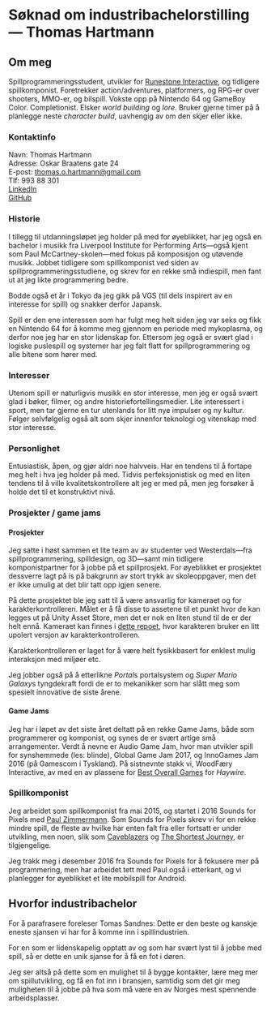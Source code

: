 # Søknad om industribachelorstilling — Thomas Hartmann

## Om meg

Spillprogrammeringsstudent, utvikler for [Runestone Interactive](http://runestone.no), og tidligere spillkomponist. Foretrekker action/adventures, platformers, og RPG-er over shooters, MMO-er, og bilspill. Vokste opp på Nintendo 64 og GameBoy Color. Completionist. Elsker *world building* og *lore*. Bruker gjerne timer på å planlegge neste *character build*, uavhengig av om den skjer eller ikke.

### Kontaktinfo

Navn: Thomas Hartmann\
Adresse: Oskar Braatens gate 24\
E-post: thomas.o.hartmann@gmail.com\
Tlf: 993 88 301\
[LinkedIn](https://www.linkedin.com/in/thomasohartmann/)\
[GitHub](https://github.com/TheHeartmann)

### Historie

I tillegg til utdanningsløpet jeg holder på med for øyeblikket, har jeg også en bachelor i musikk fra Liverpool Institute for Performing Arts—også kjent som Paul McCartney-skolen—med fokus på komposisjon og utøvende musikk. Jobbet tidligere som spillkomponist ved siden av spillprogrammeringsstudiene, og skrev for en rekke små indiespill, men fant ut at jeg likte programmering bedre.

Bodde også et år i Tokyo da jeg gikk på VGS (til dels inspirert av en interesse for spill) og snakker derfor Japansk.

Spill er den ene interessen som har fulgt meg helt siden jeg var seks og fikk en Nintendo 64 for å komme meg gjennom en periode med mykoplasma, og derfor noe jeg har en stor lidenskap for. Ettersom jeg også er svært glad i logiske puslespill og systemer har jeg falt flatt for spillprogrammering og alle bitene som hører med.

### Interesser

Utenom spill er naturligvis musikk en stor interesse, men jeg er også svært glad i bøker, filmer, og andre historiefortellingsmedier. Lite interessert i sport, men tar gjerne en tur utenlands for litt nye impulser og ny kultur. Følger selvfølgelig også alt som skjer innenfor teknologi og vitenskap med stor interesse.

### Personlighet

Entusiastisk, åpen, og gjør aldri noe halvveis. Har en tendens til å fortape meg helt i hva jeg holder på med. Tidvis perfeksjonistisk og med en liten tendens til å ville kvalitetskontrollere alt jeg er med på, men jeg forsøker å holde det til et konstruktivt nivå.

### Prosjekter / game jams

#### Prosjekter

Jeg satte i høst sammen et lite team av av studenter ved Westerdals—fra spillprogrammering, spilldesign, og 3D—samt min tidligere komponistpartner for å jobbe på et spillprosjekt. For øyeblikket er prosjektet dessverre lagt på is på bakgrunn av stort trykk av skoleoppgaver, men det er ikke umulig at det blir tatt opp igjen senere.

På dette prosjektet ble jeg satt til å være ansvarlig for kameraet og for karakterkontrolleren. Målet er å få disse to assetene til et punkt hvor de kan legges ut på Unity Asset Store, men det er nok en liten stund til de er der helt ennå. Kameraet kan finnes i [dette repoet](http://github.com/theheartmann/), hvor karakteren bruker en litt upolert versjon av karakterkontrolleren.

Karakterkontrolleren er laget for å være helt fysikkbasert for enklest mulig interaksjon med miljøer etc.

Jeg jobber også på å etterlikne *Portal*s portalsystem og *Super Mario Galaxy*s tyngdekraft fordi de er to mekanikker som har slått meg som spesielt innovative de siste årene.

#### Game Jams

Jeg har i løpet av det siste året deltatt på en rekke Game Jams, både som programmerer og komponist, og synes de er svært artige små arrangementer. Verdt å nevne er Audio Game Jam, hvor man utvikler spill for synshemmede (les: blinde), Global Game Jam 2017, og InnoGames Jam 2016 (på Gamescom i Tyskland). På sistnevnte stakk vi, WoodFæry Interactive, av med en av plassene for [Best Overall Games](https://press.innogames.com/innogames-gamescom-game-jam-births-39-impressive-projects) for *Haywire*.

### Spillkomponist

Jeg arbeidet som spillkomponist fra mai 2015, og startet i 2016 Sounds for Pixels med [Paul Zimmermann](www.paul-zimmermann.com/). Som Sounds for Pixels skrev vi for en rekke mindre spill, de fleste av hvilke har enten falt fra eller fortsatt er under utvikling, men noen, slik som [Caveblazers](http://store.steampowered.com/app/452060/Caveblazers/) og [The Shortest Journey](http://gamejolt.com/games/the-shortest-journey/149463), er tilgjengelige.

Jeg trakk meg i desember 2016 fra Sounds for Pixels for å fokusere mer på programmering, men har arbeidet tett med Paul også i etterkant, og vi planlegger for øyeblikket et lite mobilspill for Android.


## Hvorfor industribachelor

For å parafrasere foreleser Tomas Sandnes: Dette er den beste og kanskje eneste sjansen vi har for å komme inn i spillindustrien.

For en som er lidenskapelig opptatt av og som har svært lyst til å jobbe med spill, så er dette en unik sjanse for å få en fot i døren.

Jeg ser altså på dette som en mulighet til å bygge kontakter, lære meg mer om spillutvikling, og få en fot inn i bransjen, samtidig som det gir meg muligheten til å jobbe på hva som må være en av Norges mest spennende arbeidsplasser.

